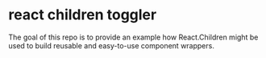 # react children toggler

The goal of this repo is to provide an example how React.Children might be used to build reusable and easy-to-use component wrappers.
